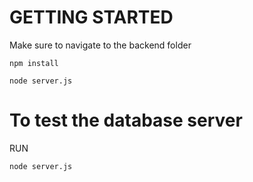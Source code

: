 # GETTING STARTED

Make sure to navigate to the backend folder

```
npm install
```

```
node server.js
```

# To test the database server

RUN 
```
node server.js
```


